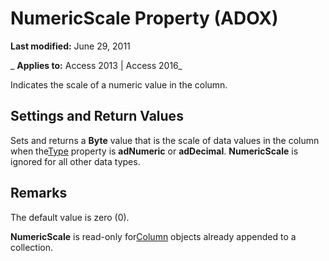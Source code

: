 
# NumericScale Property (ADOX)

 **Last modified:** June 29, 2011

 _ **Applies to:** Access 2013 | Access 2016_



Indicates the scale of a numeric value in the column.

## Settings and Return Values

Sets and returns a  **Byte** value that is the scale of data values in the column when the[Type](http://msdn.microsoft.com/library/3e222e89-f57e-28f9-8488-81828f882643%28Office.15%29.aspx) property is **adNumeric** or **adDecimal**. **NumericScale** is ignored for all other data types.


## Remarks

The default value is zero (0).

 **NumericScale** is read-only for[Column](ad38c2df-f704-0599-4b7a-8556e430ba46.md) objects already appended to a collection.

